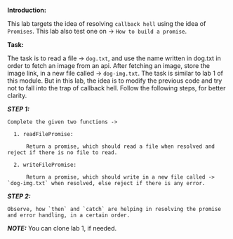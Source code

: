 **Introduction:**

 This lab targets the idea of resolving `callback hell` using the idea of `Promises`. This lab also test one on -> `How to build a promise`.

**Task:**

  The task is to read a file -> `dog.txt`, and use the name written in dog.txt in order to fetch an image from an api. After fetching an image, store the image link, in a new file called -> `dog-img.txt`.
  The task is similar to lab 1 of this module. But in this lab, the idea is to modify the previous code and try not to fall into the trap of callback hell.
  Follow the following steps, for better clarity.

  ***STEP 1:*** 

    Complete the given two functions -> 

      1. readFilePromise:

          Return a promise, which should read a file when resolved and reject if there is no file to read.

      2. writeFilePromise:

          Return a promise, which should write in a new file called -> `dog-img.txt` when resolved, else reject if there is any error.
    
  ***STEP 2:***

    Observe, how `then` and `catch` are helping in resolving the promise and error handling, in a certain order.
    
  ***NOTE:*** You can clone lab 1, if needed.
